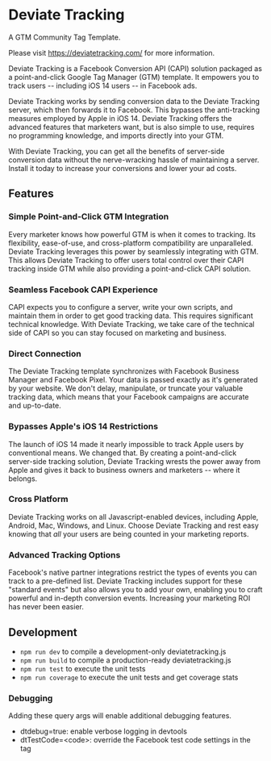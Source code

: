 # Deviate Tracking

A GTM Community Tag Template.

Please visit https://deviatetracking.com/ for more information.

Deviate Tracking is a Facebook Conversion API (CAPI) solution packaged as a point-and-click Google Tag Manager (GTM) template. It empowers you to track users -- including iOS 14 users -- in Facebook ads.

Deviate Tracking works by sending conversion data to the Deviate Tracking server, which then forwards it to Facebook. This bypasses the anti-tracking measures employed by Apple in iOS 14. Deviate Tracking offers the advanced features that marketers want, but is also simple to use, requires no programming knowledge, and imports directly into your GTM.

With Deviate Tracking, you can get all the benefits of server-side conversion data without the nerve-wracking hassle of maintaining a server. Install it today to increase your conversions and lower your ad costs.

## Features

### Simple Point-and-Click GTM Integration

Every marketer knows how powerful GTM is when it comes to tracking. Its flexibility, ease-of-use, and cross-platform compatibility are unparalleled. Deviate Tracking leverages this power by seamlessly integrating with GTM. This allows Deviate Tracking to offer users total control over their CAPI tracking inside GTM while also providing a point-and-click CAPI solution.

### Seamless Facebook CAPI Experience

CAPI expects you to configure a server, write your own scripts, and maintain them in order to get good tracking data. This requires significant technical knowledge. With Deviate Tracking, we take care of the technical side of CAPI so you can stay focused on marketing and business.

### Direct Connection

The Deviate Tracking template synchronizes with Facebook Business Manager and Facebook Pixel. Your data is passed exactly as it's generated by your website. We don't delay, manipulate, or truncate your valuable tracking data, which means that your Facebook campaigns are accurate and up-to-date.

### Bypasses Apple's iOS 14 Restrictions

The launch of iOS 14 made it nearly impossible to track Apple users by conventional means. We changed that. By creating a point-and-click server-side tracking solution, Deviate Tracking wrests the power away from Apple and gives it back to business owners and marketers -- where it belongs.

### Cross Platform

Deviate Tracking works on all Javascript-enabled devices, including Apple, Android, Mac, Windows, and Linux. Choose Deviate Tracking and rest easy knowing that _all_ your users are being counted in your marketing reports.

### Advanced Tracking Options

Facebook's native partner integrations restrict the types of events you can track to a pre-defined list. Deviate Tracking includes support for these "standard events" but also allows you to add your own, enabling you to craft powerful and in-depth conversion events. Increasing your marketing ROI has never been easier.

## Development

- `npm run dev` to compile a development-only deviatetracking.js
- `npm run build` to compile a production-ready deviatetracking.js
- `npm run test` to execute the unit tests
- `npm run coverage` to execute the unit tests and get coverage stats

### Debugging
Adding these query args will enable additional debugging features.
- dtdebug=true: enable verbose logging in devtools
- dtTestCode=\<code\>: override the Facebook test code settings in the tag